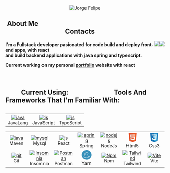 <div align="center">
 
![Jorge Felipe](https://readme-typing-svg.herokuapp.com?font=Inter&color=3A9CDF&size=30&weight=700&lines=Hello+I'm+Jorge+Felipe;Welcome👋👋👋👋👋👋)  
 </div
<div align="left">
 <h2 ">‎ ‎About Me‎ ‎ ‎ ‎‎ ‎‎ ‎‎ ‎‎ ‎‎ ‎‎ ‎‎ ‎‎ ‎‎ ‎‎ ‎‎ ‎‎ ‎‎ ‎‎ ‎‎ ‎‎ ‎‎ ‎‎ ‎‎ ‎‎ ‎‎ ‎‎ ‎‎ ‎‎ ‎‎ ‎‎ ‎‎ ‎‎ ‎‎ ‎‎ ‎‎ ‎‎ ‎‎ ‎‎ ‎‎ ‎‎ ‎‎ ‎‎ ‎‎ ‎‎ ‎‎ ‎‎ ‎‎ ‎‎ ‎‎ ‎‎ ‎‎ ‎‎ ‎‎ ‎‎ ‎‎ ‎‎ ‎‎ ‎‎ ‎‎ ‎‎ ‎‎ ‎‎ ‎‎ ‎‎ ‎‎ ‎‎ ‎‎ ‎‎ ‎‎ ‎‎ ‎‎ ‎‎ ‎‎ ‎‎ ‎‎ ‎‎ ‎‎ ‎‎ ‎‎ ‎‎ ‎‎ ‎‎ ‎‎ ‎‎ ‎‎ ‎‎ ‎‎ ‎‎ ‎‎ ‎‎ ‎‎ ‎‎ ‎‎ ‎‎ ‎‎ ‎‎ ‎‎ ‎‎ ‎‎ ‎‎ ‎‎ ‎‎ ‎‎ ‎‎ ‎‎ ‎‎ ‎‎ ‎‎ ‎‎ ‎ ‎‎ ‎‎ ‎‎ ‎‎ ‎‎ ‎‎ ‎ ‎‎ ‎‎ ‎ ‎Contacts<a/></h2>
  
  <a align="right" href="mailto:Silva.felipe12@hotmail.com"><img  align="right" src="https://www.shareicon.net/data/48x48/2016/12/07/862708_email_512x512.png" target="_blank"></a>
  <a align="right" href="https://www.linkedin.com/in/felipesiper/"><img align="right"  src="https://img.icons8.com/fluent/48/000000/linkedin.png"/></a>
 
 </div >


  <h4>I'm a Fullstack developer pasionated for code build and deploy front-end apps, with react<br>
  and build backend applications with java spring and typescript.

  Current working on my personal [portfolio](https://github.com/livehass/single-page-application-portfolio-react) website with react 
  </h4><br>
  
</div>	
<h2 ">‎ ‎ ‎ ‎ ‎ ‎ ‎ ‎ ‎ ‎ Current Using:<a>‎ ‎ ‎ ‎ ‎ ‎ ‎ ‎ ‎ ‎ ‎ ‎ ‎ ‎ ‎ ‎ ‎ ‎ ‎ ‎ ‎ ‎ ‎ ‎ ‎ ‎ ‎ ‎ ‎‎ ‎‎Tools And Frameworks That I'm Familiar With:<a/> </h2> 
 
  <table align="left">
   </tr>
    </td>
     <td align="center" width="65">
       <a href="https://www.java.com/" target="_blank"> <img src="https://techstack-generator.vercel.app/java-icon.svg" alt="java" width="30" height="30"/> </a>
       <br>JavaLang</br>
    </td>
     <td align="center" width="65">
       <a href="js" target="_blank"> <img src="https://techstack-generator.vercel.app/js-icon.svg" alt="js" width="30" height="30"/> </a>
       <br>JavaScript</br>
    </td>
       <td align="center" width="65">
       <a href="js" target="_blank"> <img src="https://techstack-generator.vercel.app/ts-icon.svg" alt="js" width="30" height="30"/> </a>
       <br>TypeScript</br>
    </td>
    </tr>
  </table>

<div align="center">
 
  <table align="center">
   <tr>
        <td align="center" width="65">
       <a href="https://maven.apache.org/" target="_blank"> <img src="https://www.svgrepo.com/show/373290/maven-opened.svg" alt="java" width="30" height="30"/> </a>
       <br>Maven</br>
    </td>
    </td>
     <td align="center" width="65">
       <a href="sql" target="_blank"> <img src="https://techstack-generator.vercel.app/mysql-icon.svg" alt="mysql" width="30" height="30"/> </a>
       <br>Mysql</br>
    </td>
       <td align="center" width="65">
       <a href="js" target="_blank"> <img src="https://techstack-generator.vercel.app/react-icon.svg" alt="js" width="30" height="30"/> </a>
       <br>React</br>
    </td>
    </td>
       <td align="center" width="65">
       <a href="js" target="_blank"> <img src="https://cdn.jsdelivr.net/gh/devicons/devicon/icons/spring/spring-original.svg" alt="spring" width="30" height="30"/> </a>
       <br>Spring</br>
    </td>
    </td>
       <td align="center" width="65">
       <a href="noded" target="_blank"> <img src="https://cdn.jsdelivr.net/gh/devicons/devicon/icons/nodejs/nodejs-plain.svg" alt="nodejs" width="30" height="30"/> </a>
       <br>NodeJs</br>
    </td>
     </td>
       <td align="center" width="65">
       <a href="js" target="_blank"> <img src="https://raw.githubusercontent.com/devicons/devicon/master/icons/html5/html5-original.svg" alt="html" width="30" height="30"/> </a>
       <br>Html5</br>
    </td>
    </td>
       <td align="center" width="65">
       <a href="css" target="_blank"> <img src="https://raw.githubusercontent.com/devicons/devicon/master/icons/css3/css3-original.svg" alt="css" width="30" height="30"/> </a>
       <br>Css3</br>
   
</tr>
<tr>
    </td>
       <td align="center" width="65">
       <a href="git" target="_blank"> <img src="https://cdn.jsdelivr.net/gh/devicons/devicon/icons/git/git-original.svg" alt="git" width="30" height="30"/> </a>
       <br>Git</br>
    </td>
    </td>
       <td align="center" width="65">
       <a href="Insomnia" target="_blank"> <img src="https://www.svgrepo.com/show/353904/insomnia.svg" alt="Insomnia" width="30" height="30"/> </a>
       <br>Insomnia</br>
    </td>
    </td>
       <td align="center" width="65">
       <a href="Postman" target="_blank"> <img src="https://www.svgrepo.com/show/354202/postman-icon.svg" alt="Postman" width="30" height="30"/> </a>
       <br>Postman</br>
    </td>
   </td>
       <td align="center" width="65">
       <a href="https://yarnpkg.com/" target="_blank"> <img src="https://raw.githubusercontent.com/livehass/files/master/yarn-seeklogo.svg" alt="Yarn" width="30" height="30"/> </a>
       <br>Yarn</br>
    </td>
     <td align="center" width="65">
       <a href="https://www.npmjs.com/" target="_blank"> <img src="https://upload.wikimedia.org/wikipedia/commons/d/db/Npm-logo.svg" alt="Npm" width="30" height="30"/> </a>
       <br>Npm</br>
    </td>
     <td align="center" width="65">
       <a href="https://tailwindcss.com/" target="_blank"> <img src="https://upload.wikimedia.org/wikipedia/commons/d/d5/Tailwind_CSS_Logo.svg" alt="Tailwind" width="30" height="30"/> </a>
       <br>Tailwind</br>
    </td>
      <td align="center" width="65">
       <a href="https://vitejs.dev/" target="_blank"> <img src="https://upload.wikimedia.org/wikipedia/commons/f/f1/Vitejs-logo.svg" alt="Vite" width="30" height="30"/> </a>
       <br>Vite</br>
    </td>
    </tr>
   
  </table>
  
  
</div>
<div align="center" >







